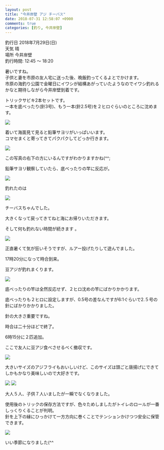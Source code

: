 ```yaml
---
layout: post
title: "今井岸壁 アジ チーバス"
date: 2018-07-31 12:58:07 +0900
comments: true
categories: [釣り, 今井岸壁]
---
```


釣行日 2018年7月29日(日)  
天気 晴  
場所 今井岸壁  
釣行時間: 12:45 〜 18:20  
  
暑いですね。  
子供と妻を市原の友人宅に送った後、晩飯釣ってくるよとでかけます。  
市原の海釣り公園で金曜日にイワシが結構あがっていたようなのでイワシ釣れるかなと期待しながら今井岸壁到着です。  
  
<!-- more -->  
  
<script async src="//pagead2.googlesyndication.com/pagead/js/adsbygoogle.js"></script>  
<ins class="adsbygoogle"  
     style="display:block; text-align:center;"  
     data-ad-layout="in-article"  
     data-ad-format="fluid"  
     data-ad-client="ca-pub-7039502723411845"  
     data-ad-slot="8206045005"></ins>  
<script>  
     (adsbygoogle = window.adsbygoogle || []).push({});  
</script>  
  
トリックサビキ2本セットです。  
一本を底べったり(針3号)、もう一本(針2.5号)を２ヒロぐらいのところに沈めます。  
  
<img src="/images/blog/20180731/IMG_5777.JPG">  
  
着いて海面見て見ると鉛筆サヨリがいっぱいいます。  
コマセまくと寄ってきてパクパクしてどっか行きます。  
  
  
<img src="/images/blog/20180731/IMG_5778.JPG">  
  
この写真の右下の方にいるんですがわかりますかね(^^;  
  
鉛筆サヨリ観察していたら、底べったりの竿に反応が。  
  
<img src="/images/blog/20180731/IMG_5782.JPG">  
  
釣れたのは  
  
<img src="/images/blog/20180731/IMG_5784.JPG">  
  
チーバスちゃんでした。  
  
大きくなって戻ってきてねと海にお帰りいただきます。  
  
そして何も釣れない時間が続きます 。  
  
<img src="/images/blog/20180731/IMG_5789.JPG">  
  
正直暑くて気が狂いそうですが、ルアー投げたりして遊んでました。  
  
17時20分になって時合到来。  
  
豆アジが釣れまくります。  
  
<img src="/images/blog/20180731/IMG_5792.JPG">  
  
底べったりの竿は全然反応せず、２ヒロ沈めの竿にばかりかかります。  
  
底べったりも２ヒロに設定しますが、0.5号の差なんですが6:1ぐらいで2.５号の針にばかりかかりました。  
  
針の大きさ重要ですね。  
  
時合は二十分ほどで終了。  
  
6時15分に２匹追加。  
  
ここで友人に豆アジ食べさせるべく撤収です。  
  
<img src="/images/blog/20180731/IMG_5795.JPG">  
  
大きいサイズのアジフライもおいしいけど、このサイズは頭ごと唐揚げにできてしかもかなり美味しいので大好きです。  
  
<img src="/images/blog/20180731/IMG_5799.JPG">  
<img src="/images/blog/20180731/IMG_5802.JPG">  
  
大人５人、子供７人いましたが一瞬でなくなりました。  
  
使用後のトリックの保存方法ですが、色々ためしましたがトイレのロールが一番しっくりくることが判明。  
針を上下の縁にひっかけて一方方向に巻くことでテンションかけつつ安全に保管できます。  
  
<img src="/images/blog/20180731/IMG_5805.JPG">  
  
いい季節になりました(^^  

